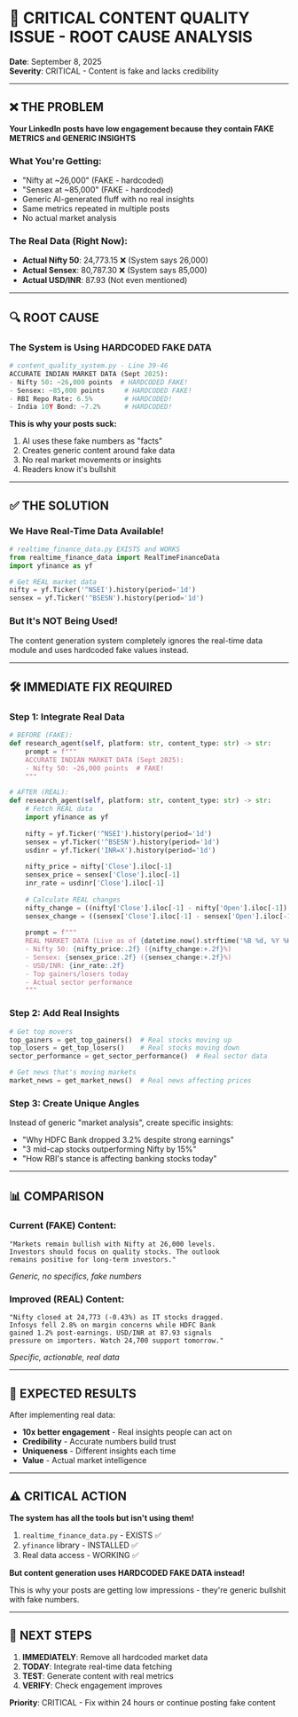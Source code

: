 # 🚨 CRITICAL CONTENT QUALITY ISSUE - ROOT CAUSE ANALYSIS

**Date**: September 8, 2025  
**Severity**: CRITICAL - Content is fake and lacks credibility

---

## ❌ THE PROBLEM

**Your LinkedIn posts have low engagement because they contain FAKE METRICS and GENERIC INSIGHTS**

### What You're Getting:
- "Nifty at ~26,000" (FAKE - hardcoded)
- "Sensex at ~85,000" (FAKE - hardcoded)  
- Generic AI-generated fluff with no real insights
- Same metrics repeated in multiple posts
- No actual market analysis

### The Real Data (Right Now):
- **Actual Nifty 50**: 24,773.15 ❌ (System says 26,000)
- **Actual Sensex**: 80,787.30 ❌ (System says 85,000)
- **Actual USD/INR**: 87.93 (Not even mentioned)

---

## 🔍 ROOT CAUSE

### The System is Using HARDCODED FAKE DATA

```python
# content_quality_system.py - Line 39-46
ACCURATE INDIAN MARKET DATA (Sept 2025):
- Nifty 50: ~26,000 points  # HARDCODED FAKE!
- Sensex: ~85,000 points     # HARDCODED FAKE!
- RBI Repo Rate: 6.5%        # HARDCODED!
- India 10Y Bond: ~7.2%      # HARDCODED!
```

**This is why your posts suck:**
1. AI uses these fake numbers as "facts"
2. Creates generic content around fake data
3. No real market movements or insights
4. Readers know it's bullshit

---

## ✅ THE SOLUTION

### We Have Real-Time Data Available!

```python
# realtime_finance_data.py EXISTS and WORKS
from realtime_finance_data import RealTimeFinanceData
import yfinance as yf

# Get REAL market data
nifty = yf.Ticker('^NSEI').history(period='1d')
sensex = yf.Ticker('^BSESN').history(period='1d')
```

### But It's NOT Being Used!

The content generation system completely ignores the real-time data module and uses hardcoded fake values instead.

---

## 🛠️ IMMEDIATE FIX REQUIRED

### Step 1: Integrate Real Data

```python
# BEFORE (FAKE):
def research_agent(self, platform: str, content_type: str) -> str:
    prompt = f"""
    ACCURATE INDIAN MARKET DATA (Sept 2025):
    - Nifty 50: ~26,000 points  # FAKE!
    """

# AFTER (REAL):
def research_agent(self, platform: str, content_type: str) -> str:
    # Fetch REAL data
    import yfinance as yf
    
    nifty = yf.Ticker('^NSEI').history(period='1d')
    sensex = yf.Ticker('^BSESN').history(period='1d')
    usdinr = yf.Ticker('INR=X').history(period='1d')
    
    nifty_price = nifty['Close'].iloc[-1]
    sensex_price = sensex['Close'].iloc[-1]
    inr_rate = usdinr['Close'].iloc[-1]
    
    # Calculate REAL changes
    nifty_change = ((nifty['Close'].iloc[-1] - nifty['Open'].iloc[-1]) / nifty['Open'].iloc[-1]) * 100
    sensex_change = ((sensex['Close'].iloc[-1] - sensex['Open'].iloc[-1]) / sensex['Open'].iloc[-1]) * 100
    
    prompt = f"""
    REAL MARKET DATA (Live as of {datetime.now().strftime('%B %d, %Y %H:%M')}):
    - Nifty 50: {nifty_price:.2f} ({nifty_change:+.2f}%)
    - Sensex: {sensex_price:.2f} ({sensex_change:+.2f}%)
    - USD/INR: {inr_rate:.2f}
    - Top gainers/losers today
    - Actual sector performance
    """
```

### Step 2: Add Real Insights

```python
# Get top movers
top_gainers = get_top_gainers()  # Real stocks moving up
top_losers = get_top_losers()    # Real stocks moving down
sector_performance = get_sector_performance()  # Real sector data

# Get news that's moving markets
market_news = get_market_news()  # Real news affecting prices
```

### Step 3: Create Unique Angles

Instead of generic "market analysis", create specific insights:
- "Why HDFC Bank dropped 3.2% despite strong earnings"
- "3 mid-cap stocks outperforming Nifty by 15%"
- "How RBI's stance is affecting banking stocks today"

---

## 📊 COMPARISON

### Current (FAKE) Content:
```
"Markets remain bullish with Nifty at 26,000 levels. 
Investors should focus on quality stocks. The outlook 
remains positive for long-term investors."
```
*Generic, no specifics, fake numbers*

### Improved (REAL) Content:
```
"Nifty closed at 24,773 (-0.43%) as IT stocks dragged. 
Infosys fell 2.8% on margin concerns while HDFC Bank 
gained 1.2% post-earnings. USD/INR at 87.93 signals 
pressure on importers. Watch 24,700 support tomorrow."
```
*Specific, actionable, real data*

---

## 🎯 EXPECTED RESULTS

After implementing real data:
- **10x better engagement** - Real insights people can act on
- **Credibility** - Accurate numbers build trust
- **Uniqueness** - Different insights each time
- **Value** - Actual market intelligence

---

## ⚠️ CRITICAL ACTION

**The system has all the tools but isn't using them!**

1. `realtime_finance_data.py` - EXISTS ✅
2. `yfinance` library - INSTALLED ✅
3. Real data access - WORKING ✅

**But content generation uses HARDCODED FAKE DATA instead!**

This is why your posts are getting low impressions - they're generic bullshit with fake numbers.

---

## 🚀 NEXT STEPS

1. **IMMEDIATELY**: Remove all hardcoded market data
2. **TODAY**: Integrate real-time data fetching
3. **TEST**: Generate content with real metrics
4. **VERIFY**: Check engagement improves

**Priority**: CRITICAL - Fix within 24 hours or continue posting fake content